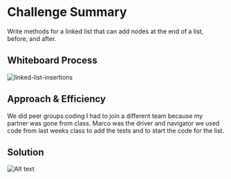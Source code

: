 # Challenge Summary

Write methods for  a linked list that can add nodes at the end of a list, before, and after.

## Whiteboard Process

![linked-list-insertions](assets/linked-list-insertions.png)

## Approach & Efficiency

We did peer groups coding I had to join a different team because my partner was gone from class. Marco was the driver and navigator we used code from last weeks class to add the tests and to start the code for the list.

## Solution

![Alt text](https://files.slack.com/files-pri/T039KG69K-F04Q9EGKCCW/image.png)
